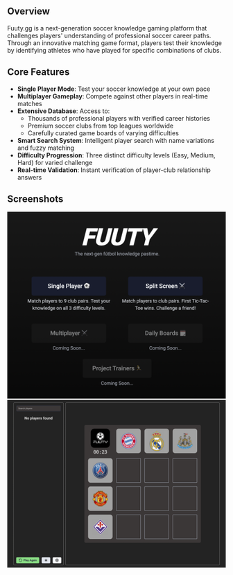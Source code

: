 
## Overview
Fuuty.gg is a next-generation soccer knowledge gaming platform that challenges players' understanding of professional soccer career paths. Through an innovative matching game format, players test their knowledge by identifying athletes who have played for specific combinations of clubs.

## Core Features
- **Single Player Mode**: Test your soccer knowledge at your own pace
- **Multiplayer Gameplay**: Compete against other players in real-time matches
- **Extensive Database**: Access to:
    - Thousands of professional players with verified career histories
    - Premium soccer clubs from top leagues worldwide
    - Carefully curated game boards of varying difficulties
- **Smart Search System**: Intelligent player search with name variations and fuzzy matching
- **Difficulty Progression**: Three distinct difficulty levels (Easy, Medium, Hard) for varied challenge
- **Real-time Validation**: Instant verification of player-club relationship answers

## Screenshots
![landing](/src/assets/fuuty/landing.png)
![game](/src/assets/fuuty/game.png)
